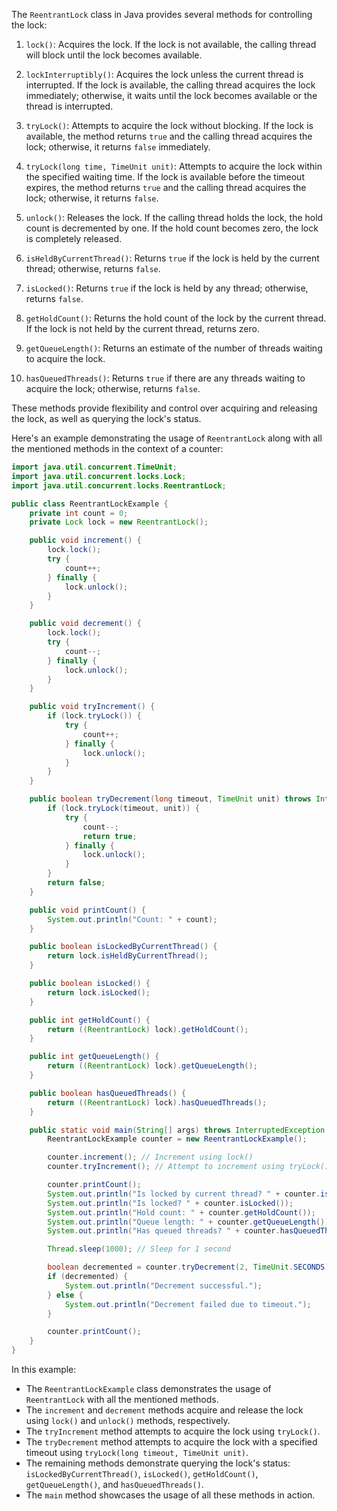 The `ReentrantLock` class in Java provides several methods for controlling the lock:

1. `lock()`: Acquires the lock. If the lock is not available, the calling thread will block until the lock becomes available.

2. `lockInterruptibly()`: Acquires the lock unless the current thread is interrupted. If the lock is available, the calling thread acquires the lock immediately; otherwise, it waits until the lock becomes available or the thread is interrupted.

3. `tryLock()`: Attempts to acquire the lock without blocking. If the lock is available, the method returns `true` and the calling thread acquires the lock; otherwise, it returns `false` immediately.

4. `tryLock(long time, TimeUnit unit)`: Attempts to acquire the lock within the specified waiting time. If the lock is available before the timeout expires, the method returns `true` and the calling thread acquires the lock; otherwise, it returns `false`.

5. `unlock()`: Releases the lock. If the calling thread holds the lock, the hold count is decremented by one. If the hold count becomes zero, the lock is completely released.

6. `isHeldByCurrentThread()`: Returns `true` if the lock is held by the current thread; otherwise, returns `false`.

7. `isLocked()`: Returns `true` if the lock is held by any thread; otherwise, returns `false`.

8. `getHoldCount()`: Returns the hold count of the lock by the current thread. If the lock is not held by the current thread, returns zero.

9. `getQueueLength()`: Returns an estimate of the number of threads waiting to acquire the lock.

10. `hasQueuedThreads()`: Returns `true` if there are any threads waiting to acquire the lock; otherwise, returns `false`.

These methods provide flexibility and control over acquiring and releasing the lock, as well as querying the lock's status.

Here's an example demonstrating the usage of `ReentrantLock` along with all the mentioned methods in the context of a counter:

```java
import java.util.concurrent.TimeUnit;
import java.util.concurrent.locks.Lock;
import java.util.concurrent.locks.ReentrantLock;

public class ReentrantLockExample {
    private int count = 0;
    private Lock lock = new ReentrantLock();

    public void increment() {
        lock.lock();
        try {
            count++;
        } finally {
            lock.unlock();
        }
    }

    public void decrement() {
        lock.lock();
        try {
            count--;
        } finally {
            lock.unlock();
        }
    }

    public void tryIncrement() {
        if (lock.tryLock()) {
            try {
                count++;
            } finally {
                lock.unlock();
            }
        }
    }

    public boolean tryDecrement(long timeout, TimeUnit unit) throws InterruptedException {
        if (lock.tryLock(timeout, unit)) {
            try {
                count--;
                return true;
            } finally {
                lock.unlock();
            }
        }
        return false;
    }

    public void printCount() {
        System.out.println("Count: " + count);
    }

    public boolean isLockedByCurrentThread() {
        return lock.isHeldByCurrentThread();
    }

    public boolean isLocked() {
        return lock.isLocked();
    }

    public int getHoldCount() {
        return ((ReentrantLock) lock).getHoldCount();
    }

    public int getQueueLength() {
        return ((ReentrantLock) lock).getQueueLength();
    }

    public boolean hasQueuedThreads() {
        return ((ReentrantLock) lock).hasQueuedThreads();
    }

    public static void main(String[] args) throws InterruptedException {
        ReentrantLockExample counter = new ReentrantLockExample();

        counter.increment(); // Increment using lock()
        counter.tryIncrement(); // Attempt to increment using tryLock()

        counter.printCount();
        System.out.println("Is locked by current thread? " + counter.isLockedByCurrentThread());
        System.out.println("Is locked? " + counter.isLocked());
        System.out.println("Hold count: " + counter.getHoldCount());
        System.out.println("Queue length: " + counter.getQueueLength());
        System.out.println("Has queued threads? " + counter.hasQueuedThreads());

        Thread.sleep(1000); // Sleep for 1 second

        boolean decremented = counter.tryDecrement(2, TimeUnit.SECONDS); // Attempt to decrement with timeout
        if (decremented) {
            System.out.println("Decrement successful.");
        } else {
            System.out.println("Decrement failed due to timeout.");
        }

        counter.printCount();
    }
}
```

In this example:

- The `ReentrantLockExample` class demonstrates the usage of `ReentrantLock` with all the mentioned methods.
- The `increment` and `decrement` methods acquire and release the lock using `lock()` and `unlock()` methods, respectively.
- The `tryIncrement` method attempts to acquire the lock using `tryLock()`.
- The `tryDecrement` method attempts to acquire the lock with a specified timeout using `tryLock(long timeout, TimeUnit unit)`.
- The remaining methods demonstrate querying the lock's status: `isLockedByCurrentThread()`, `isLocked()`, `getHoldCount()`, `getQueueLength()`, and `hasQueuedThreads()`.
- The `main` method showcases the usage of all these methods in action.